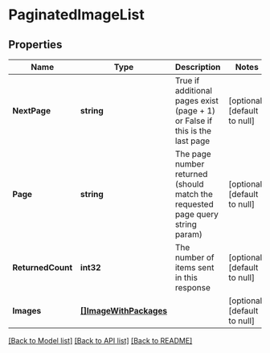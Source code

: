 # PaginatedImageList

## Properties
Name | Type | Description | Notes
------------ | ------------- | ------------- | -------------
**NextPage** | **string** | True if additional pages exist (page + 1) or False if this is the last page | [optional] [default to null]
**Page** | **string** | The page number returned (should match the requested page query string param) | [optional] [default to null]
**ReturnedCount** | **int32** | The number of items sent in this response | [optional] [default to null]
**Images** | [**[]ImageWithPackages**](ImageWithPackages.md) |  | [optional] [default to null]

[[Back to Model list]](../README.md#documentation-for-models) [[Back to API list]](../README.md#documentation-for-api-endpoints) [[Back to README]](../README.md)


